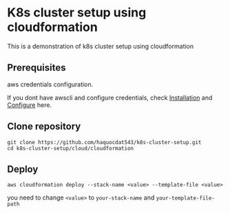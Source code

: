 # K8s cluster setup using cloudformation
This is a demonstration of k8s cluster setup using cloudformation
## Prerequisites
aws credentials configuration.

If you dont have awscli and configure credentials, check [Installation](https://docs.aws.amazon.com/cli/latest/userguide/getting-started-install.html) and [Configure](https://docs.aws.amazon.com/cli/latest/reference/configure/) here.
## Clone repository
```
git clone https://github.com/haquocdat543/k8s-cluster-setup.git
cd k8s-cluster-setup/cloud/cloudformation
```

## Deploy
```
aws cloudformation deploy --stack-name <value> --template-file <value>
```
you need to change `<value>` to `your-stack-name` and `your-template-file-path`
